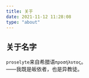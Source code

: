 ```yaml
---
title: 关于
date: 2021-11-12 11:28:08
type: "about"
---
```

## 关于名字
`proselyte`来自希腊语`προσήλυτος`。    
——我既是皈依者，也是异教徒。